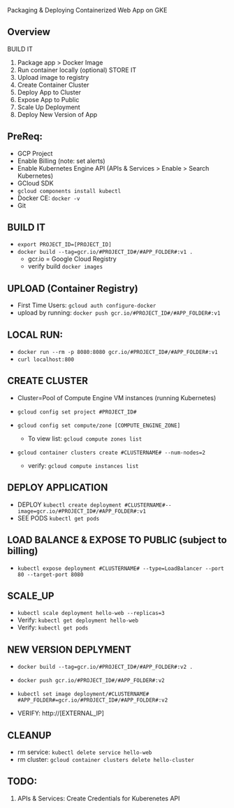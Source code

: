 Packaging & Deploying Containerized Web App on GKE


Overview
---------
BUILD IT
1. Package app > Docker Image
2. Run container locally (optional)
STORE IT
3. Upload image to registry
4. Create Container Cluster
5. Deploy App to Cluster
6. Expose App to Public
7. Scale Up Deployment
8. Deploy New Version of App


PreReq:
----------
- GCP Project
- Enable Billing (note: set alerts)
- Enable Kubernetes Engine API (APIs & Services > Enable > Search Kubernetes)
- GCloud SDK 
- `gcloud components install kubectl`
- Docker CE:  `docker -v`
- Git


BUILD IT
---------------
- `export PROJECT_ID=[PROJECT_ID]` 
- `docker build --tag=gcr.io/#PROJECT_ID#/#APP_FOLDER#:v1 .`
    - gcr.io = Google Cloud Registry
    - verify build `docker images`

UPLOAD (Container Registry)
--------------
- First Time Users: `gcloud auth configure-docker`
- upload by running: `docker push gcr.io/#PROJECT_ID#/#APP_FOLDER#:v1`

LOCAL RUN:
--------------
- `docker run --rm -p 8080:8080 gcr.io/#PROJECT_ID#/#APP_FOLDER#:v1`
- `curl localhost:800`


CREATE CLUSTER
-----------------
- Cluster=Pool of Compute Engine VM instances (running Kubernetes)

- `gcloud config set project #PROJECT_ID#`
- `gcloud config set compute/zone [COMPUTE_ENGINE_ZONE]`
    - To view list: `gcloud compute zones list`

- `gcloud container clusters create #CLUSTERNAME# --num-nodes=2`
    - verify: `gcloud compute instances list`


DEPLOY APPLICATION
-----------------
- DEPLOY `kubectl create deployment #CLUSTERNAME#--image=gcr.io/#PROJECT_ID#/#APP_FOLDER#:v1`
- SEE PODS `kubectl get pods`


LOAD BALANCE & EXPOSE TO PUBLIC (subject to billing)
-------------------
- `kubectl expose deployment #CLUSTERNAME# --type=LoadBalancer --port 80 --target-port 8080`


SCALE_UP
----------
- `kubectl scale deployment hello-web --replicas=3`
- Verify: `kubectl get deployment hello-web`
- Verify: `kubectl get pods`



NEW VERSION DEPLYMENT
-----------------------
- `docker build --tag=gcr.io/#PROJECT_ID#/#APP_FOLDER#:v2 .`
- `docker push gcr.io/#PROJECT_ID#/#APP_FOLDER#:v2`
- `kubectl set image deployment/#CLUSTERNAME# #APP_FOLDER#=gcr.io/#PROJECT_ID#/#APP_FOLDER#:v2`

- VERIFY: http://[EXTERNAL_IP]


CLEANUP
----------
- rm service: `kubectl delete service hello-web`
- rm cluster: `gcloud container clusters delete hello-cluster`


TODO: 
---------------
1. APIs & Services: Create Credentials for Kuberenetes API




